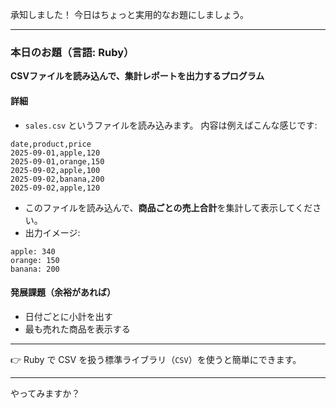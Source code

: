 承知しました！
今日はちょっと実用的なお題にしましょう。

---

### 本日のお題（言語: **Ruby**）

**CSVファイルを読み込んで、集計レポートを出力するプログラム**

#### 詳細

* `sales.csv` というファイルを読み込みます。
  内容は例えばこんな感じです:

```
date,product,price
2025-09-01,apple,120
2025-09-01,orange,150
2025-09-02,apple,100
2025-09-02,banana,200
2025-09-02,apple,120
```

* このファイルを読み込んで、**商品ごとの売上合計**を集計して表示してください。
* 出力イメージ:

```
apple: 340
orange: 150
banana: 200
```

#### 発展課題（余裕があれば）

* 日付ごとに小計を出す
* 最も売れた商品を表示する

---

👉 Ruby で CSV を扱う標準ライブラリ（`CSV`）を使うと簡単にできます。

---

やってみますか？
